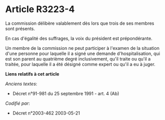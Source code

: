 # Article R3223-4

La commission délibère valablement dès lors que trois de ses membres sont présents.

En cas d'égalité des suffrages, la voix du président est prépondérante.

Un membre de la commission ne peut participer à l'examen de la situation d'une personne pour laquelle il a signé une demande
d'hospitalisation, qui est son parent au quatrième degré inclusivement, qu'il traite ou qu'il a traitée, pour laquelle il a
été désigné comme expert ou qu'il a eu à juger.

**Liens relatifs à cet article**

_Anciens textes_:

  - Décret n°91-981 du 25 septembre 1991 - art. 4 (Ab)

_Codifié par_:

  - Décret n°2003-462 2003-05-21
